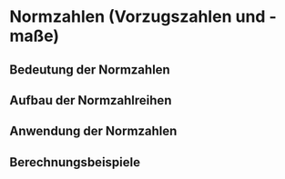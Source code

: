 # Normzahlen (Vorzugszahlen und -maße)

## Bedeutung der Normzahlen 

## Aufbau der Normzahlreihen

## Anwendung der Normzahlen

## Berechnungsbeispiele
